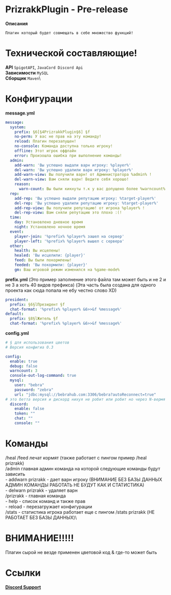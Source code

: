 # PrizrakkPlugin - Pre-release


**Описания**
```
Плагин который будет совмещать в себе множество функций!
```


# Технической составляющие!
**API** ```SpigotAPI```, ```JavaCord Discord Api```\
**Зависимости** ```MySQL```\
**Сборщик** ```Maven```\

# Конфигурации
**message.yml**
```yml
message:
  system:
    prefix: §6[§4PrizrakkPlugin§6] §f
    no-perm: У вас не прав на эту команду!
    reload: Плагин перезапущен!
    no-console: Команда доступна только игроку!
    offline: Этот игрок оффлайн
    error: Произошла ошибка при выполнение команды!
  admin:
    add-warn: 'Вы успешно выдали варн игроку: %player%'
    del-warn: 'Вы успешно удалили варн игроку: %player%'
    add-warn-view: Вы получили варн! от Администратора %admin% !
    del-warn-view: Вам сняли варн! Ведите себя хорошо!
    reason:
      warn-count: Вы были кикнуты т.к у вас допущено более %warncount% варнов
  rep:
    add-rep: 'Вы успешно выдали репутацию игроку: %target-player%'
    del-rep: 'Вы успешно удалили репутацию игроку: %target-player%'
    add-rep-view: Вы получили репутацию! от игрока %player% !
    del-rep-view: Вам сняли репутацию это плохо :(!
  time:
    day: Установлено дневное время
    night: Установлено ночное время
  event:
    player-join: '%prefix% %player% зашел на сервер'
    player-left: '%prefix% %player% вышел с сервера'
  other:
    health: Вы исцелены!
    healed: 'Вы исцелили: {player}'
    feed: Вы были покормлены!
    feeded: 'Вы покормили: {player}'
    gm: Ваш игровой режим изменился на %game-mode%
```
**prefix.yml** (Это пример заполнение этого файла там может быть и не 2 и не 3 а хоть 40 видов префикса) (Эта часть была создана для одного проекта как сюда попала не ебу честно слово XD)
```yml
president:
  prefix: §6§lПрезидент §f
  chat-format: '%prefix% %player% &6>>&f %message%'
default:
  prefix: §8§lЖитель §f
  chat-format: '%prefix% %player% &6>>&f %message%'
```
**config.yml** 
```yml
# § для использования цветов
# Версия конфигиа 0.3

config:
  enable: true
  debug: false
  warncount: 3
  console-out-log-command: true
  mysql:
    user: "bebra"
    password: "zebra"
    url: "jdbc:mysql://bebrahub.com:3306/bebra?autoReconnect=true"
# это бетта версия и дискорд нихуя не робит или робит но через N-вермя отключает плагин
  discord:
    enable: false
    token: ""
    chat: ""
    console: ""
```
# Команды
/heal /feed лечат кормят (также работает с пингом пример /heal prizrakk)\
/admin главная админ команда на которой следующие команды будут зависить\
    - addwarn prizrakk - дает варн игроку (ВНИМАНИЕ БЕЗ БАЗЫ ДАННЫХ АДМИН КОМАНДЫ РАБОТАТЬ НЕ БУДУТ КАК И СТАТИСТИКА)\
    - delwarn prizrakk - удаляет варн\
/prizrakk - главная команда \
    - help - список команд и также прав\
    - reload - перезагружает конфигурации\
/stats - статистика игрока работает еще с пингом /stats prizrakk (НЕ РАБОТАЕТ БЕЗ БАЗЫ ДАННЫХ)\

# ВНИМАНИЕ!!!!!
Плагин сырой не везде применен цветовой код & где-то может быть
# Ссылки

[**Discord Support**](https://discord.gg/U6H9Zw7Fhg)
